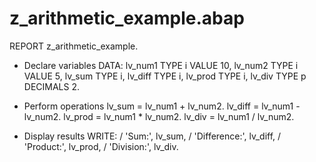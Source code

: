 # z_arithmetic_example.abap
REPORT z_arithmetic_example.

* Declare variables
DATA: lv_num1 TYPE i VALUE 10,
      lv_num2 TYPE i VALUE 5,
      lv_sum  TYPE i,
      lv_diff TYPE i,
      lv_prod TYPE i,
      lv_div  TYPE p DECIMALS 2.

* Perform operations
lv_sum  = lv_num1 + lv_num2.
lv_diff = lv_num1 - lv_num2.
lv_prod = lv_num1 * lv_num2.
lv_div  = lv_num1 / lv_num2.

* Display results
WRITE: / 'Sum:', lv_sum,
       / 'Difference:', lv_diff,
       / 'Product:', lv_prod,
       / 'Division:', lv_div.
